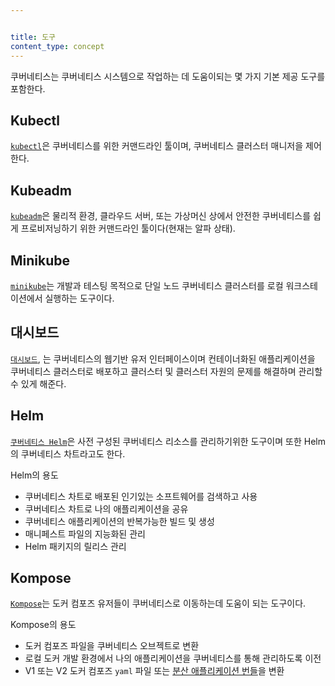 ```yaml
---


title: 도구
content_type: concept
---
```


<!-- overview -->
쿠버네티스는 쿠버네티스 시스템으로 작업하는 데 도움이되는 몇 가지 기본 제공 도구를 포함한다.


<!-- body -->
## Kubectl

[`kubectl`](/ko/docs/tasks/tools/#kubectl)은 쿠버네티스를 위한 커맨드라인 툴이며, 쿠버네티스 클러스터 매니저을 제어한다.

## Kubeadm

[`kubeadm`](/ko/docs/setup/production-environment/tools/kubeadm/install-kubeadm/)은 물리적 환경, 클라우드 서버, 또는 가상머신 상에서 안전한 쿠버네티스를 쉽게 프로비저닝하기 위한 커맨드라인 툴이다(현재는 알파 상태).

## Minikube

[`minikube`](https://minikube.sigs.k8s.io/docs/)는 개발과 테스팅 목적으로
단일 노드 쿠버네티스 클러스터를 로컬 워크스테이션에서
실행하는 도구이다.

## 대시보드

[`대시보드`](/ko/docs/tasks/access-application-cluster/web-ui-dashboard/), 는 쿠버네티스의 웹기반 유저 인터페이스이며 컨테이너화된 애플리케이션을 쿠버네티스 클러스터로 배포하고
클러스터 및 클러스터 자원의 문제를 해결하며 관리할 수 있게 해준다.

## Helm

[`쿠버네티스 Helm`](https://github.com/kubernetes/helm)은 사전 구성된 쿠버네티스 리소스를 관리하기위한 도구이며
또한 Helm의 쿠버네티스 차트라고도 한다.

Helm의 용도

* 쿠버네티스 차트로 배포된 인기있는 소프트웨어를 검색하고 사용
* 쿠버네티스 차트로 나의 애플리케이션을 공유
* 쿠버네티스 애플리케이션의 반복가능한 빌드 및 생성
* 매니페스트 파일의 지능화된 관리
* Helm 패키지의 릴리스 관리

## Kompose

[`Kompose`](https://github.com/kubernetes/kompose)는 도커 컴포즈 유저들이 쿠버네티스로 이동하는데 도움이 되는 도구이다.

Kompose의 용도

* 도커 컴포즈 파일을 쿠버네티스 오브젝트로 변환
* 로컬 도커 개발 환경에서 나의 애플리케이션을 쿠버네티스를 통해 관리하도록 이전
* V1 또는 V2 도커 컴포즈 `yaml` 파일 또는 [분산 애플리케이션 번들](https://docs.docker.com/compose/bundles/)을 변환
